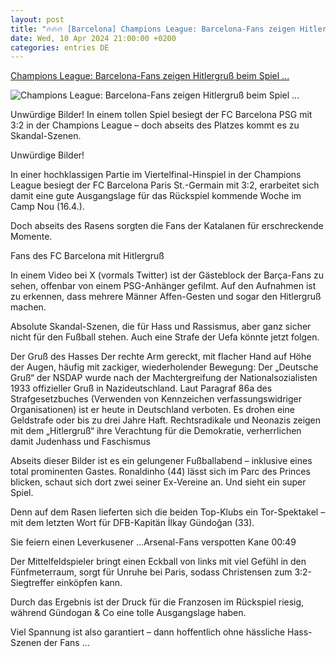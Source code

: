 ```yaml
---
layout: post
title: "🔥🔥🔥 [Barcelona] Champions League: Barcelona-Fans zeigen Hitlergruß beim Spiel ..."
date: Wed, 10 Apr 2024 21:00:00 +0200
categories: entries DE
---
```

[Champions League: Barcelona-Fans zeigen Hitlergruß beim Spiel ...](https://www.bild.de/sport/fussball/champions-league/champions-league-barcelona-fans-zeigen-hitlergruss-beim-spiel-in-paris-87839510.bild.html)

![Champions League: Barcelona-Fans zeigen Hitlergruß beim Spiel ...](https://images.bild.de/6617840cee6f741c5560556a/8678b8fe7b6407aea623f155c89189c9,343f0724?w=1280)

Unwürdige Bilder! In einem tollen Spiel besiegt der FC Barcelona PSG mit 3:2 in der Champions League – doch abseits des Platzes kommt es zu Skandal-Szenen.

Unwürdige Bilder!

In einer hochklassigen Partie im Viertelfinal-Hinspiel in der Champions League besiegt der FC Barcelona Paris St.-Germain mit 3:2, erarbeitet sich damit eine gute Ausgangslage für das Rückspiel kommende Woche im Camp Nou (16.4.).

Doch abseits des Rasens sorgten die Fans der Katalanen für erschreckende Momente.

Fans des FC Barcelona mit Hitlergruß

In einem Video bei X (vormals Twitter) ist der Gästeblock der Barça-Fans zu sehen, offenbar von einem PSG-Anhänger gefilmt. Auf den Aufnahmen ist zu erkennen, dass mehrere Männer Affen-Gesten und sogar den Hitlergruß machen.

Absolute Skandal-Szenen, die für Hass und Rassismus, aber ganz sicher nicht für den Fußball stehen. Auch eine Strafe der Uefa könnte jetzt folgen.

Der Gruß des Hasses Der rechte Arm gereckt, mit flacher Hand auf Höhe der Augen, häufig mit zackiger, wiederholender Bewegung: Der „Deutsche Gruß“ der NSDAP wurde nach der Machtergreifung der Nationalsozialisten 1933 offizieller Gruß in Nazideutschland. Laut Paragraf 86a des Strafgesetzbuches (Verwenden von Kennzeichen verfassungswidriger Organisationen) ist er heute in Deutschland verboten. Es drohen eine Geldstrafe oder bis zu drei Jahre Haft. Rechtsradikale und Neonazis zeigen mit dem „Hitlergruß“ ihre Verachtung für die Demokratie, verherrlichen damit Judenhass und Faschismus

Abseits dieser Bilder ist es ein gelungener Fußballabend – inklusive eines total prominenten Gastes. Ronaldinho (44) lässt sich im Parc des Princes blicken, schaut sich dort zwei seiner Ex-Vereine an. Und sieht ein super Spiel.

Denn auf dem Rasen lieferten sich die beiden Top-Klubs ein Tor-Spektakel – mit dem letzten Wort für DFB-Kapitän İlkay Gündoğan (33).

Sie feiern einen Leverkusener …Arsenal-Fans verspotten Kane 00:49

Der Mittelfeldspieler bringt einen Eckball von links mit viel Gefühl in den Fünfmeterraum, sorgt für Unruhe bei Paris, sodass Christensen zum 3:2-Siegtreffer einköpfen kann.

Durch das Ergebnis ist der Druck für die Franzosen im Rückspiel riesig, während Gündogan & Co eine tolle Ausgangslage haben.

Viel Spannung ist also garantiert – dann hoffentlich ohne hässliche Hass-Szenen der Fans …

